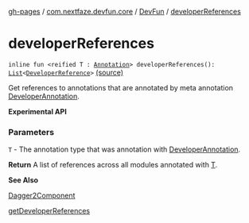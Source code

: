 [gh-pages](../../index.md) / [com.nextfaze.devfun.core](../index.md) / [DevFun](index.md) / [developerReferences](./developer-references.md)

# developerReferences

`inline fun <reified T : `[`Annotation`](https://kotlinlang.org/api/latest/jvm/stdlib/kotlin/-annotation/index.html)`> developerReferences(): `[`List`](https://kotlinlang.org/api/latest/jvm/stdlib/kotlin.collections/-list/index.html)`<`[`DeveloperReference`](../-developer-reference/index.md)`>` [(source)](https://github.com/NextFaze/dev-fun/tree/master/devfun/src/main/java/com/nextfaze/devfun/core/DevFun.kt#L478)

Get references to annotations that are annotated by meta annotation [DeveloperAnnotation](../../com.nextfaze.devfun.annotations/-developer-annotation/index.md).

**Experimental API**

### Parameters

`T` - The annotation type that was annotation with [DeveloperAnnotation](../../com.nextfaze.devfun.annotations/-developer-annotation/index.md).

**Return**
A list of references across all modules annotated with [T](developer-references.md#T).

**See Also**

[Dagger2Component](../../com.nextfaze.devfun.annotations/-dagger2-component/index.md)

[getDeveloperReferences](get-developer-references.md)

